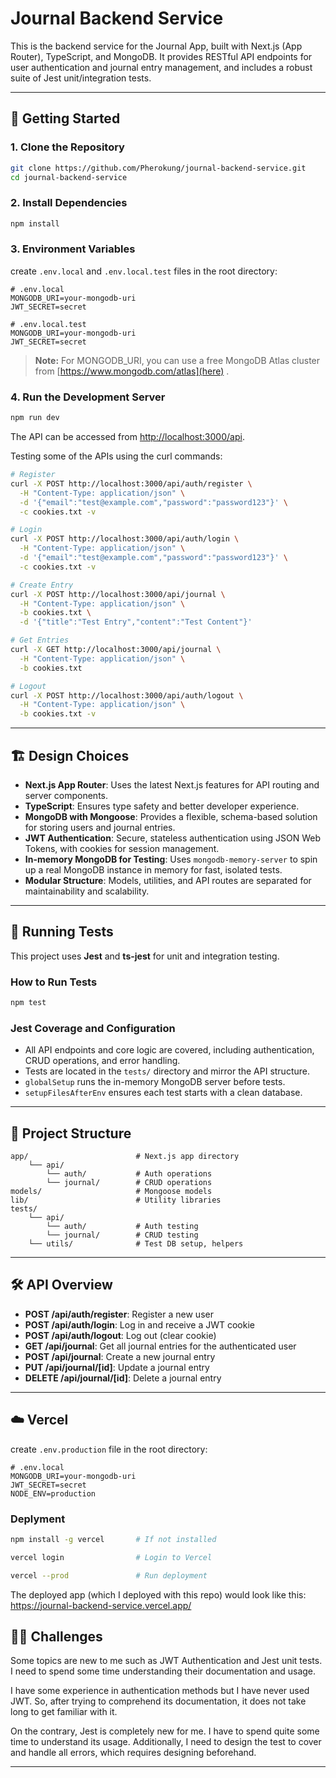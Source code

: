 # Journal Backend Service

This is the backend service for the Journal App, built with Next.js (App Router), TypeScript, and MongoDB. It provides RESTful API endpoints for user authentication and journal entry management, and includes a robust suite of Jest unit/integration tests.

---

## 🚀 Getting Started

### 1. **Clone the Repository**

```sh
git clone https://github.com/Pherokung/journal-backend-service.git
cd journal-backend-service
```

### 2. **Install Dependencies**

```sh
npm install
```

### 3. **Environment Variables**

create `.env.local` and `.env.local.test` files in the root directory:

```env
# .env.local
MONGODB_URI=your-mongodb-uri
JWT_SECRET=secret
```

```env
# .env.local.test
MONGODB_URI=your-mongodb-uri
JWT_SECRET=secret
```

> **Note:** For MONGODB_URI, you can use a free MongoDB Atlas cluster from [https://www.mongodb.com/atlas](here) .

### 4. **Run the Development Server**

```sh
npm run dev
```

The API can be accessed from [http://localhost:3000/api](http://localhost:3000/api).

Testing some of the APIs using the curl commands:

```sh
# Register
curl -X POST http://localhost:3000/api/auth/register \
  -H "Content-Type: application/json" \
  -d '{"email":"test@example.com","password":"password123"}' \
  -c cookies.txt -v

# Login
curl -X POST http://localhost:3000/api/auth/login \
  -H "Content-Type: application/json" \
  -d '{"email":"test@example.com","password":"password123"}' \
  -c cookies.txt -v

# Create Entry
curl -X POST http://localhost:3000/api/journal \
  -H "Content-Type: application/json" \
  -b cookies.txt \
  -d '{"title":"Test Entry","content":"Test Content"}'

# Get Entries
curl -X GET http://localhost:3000/api/journal \
  -H "Content-Type: application/json" \
  -b cookies.txt

# Logout
curl -X POST http://localhost:3000/api/auth/logout \
  -H "Content-Type: application/json" \
  -b cookies.txt -v
```  

---

## 🏗️ Design Choices

- **Next.js App Router**: Uses the latest Next.js features for API routing and server components.
- **TypeScript**: Ensures type safety and better developer experience.
- **MongoDB with Mongoose**: Provides a flexible, schema-based solution for storing users and journal entries.
- **JWT Authentication**: Secure, stateless authentication using JSON Web Tokens, with cookies for session management.
- **In-memory MongoDB for Testing**: Uses `mongodb-memory-server` to spin up a real MongoDB instance in memory for fast, isolated tests.
- **Modular Structure**: Models, utilities, and API routes are separated for maintainability and scalability.

---

## 🧪 Running Tests

This project uses **Jest** and **ts-jest** for unit and integration testing.

### **How to Run Tests**

```sh
npm test
```

### **Jest Coverage and Configuration**

- All API endpoints and core logic are covered, including authentication, CRUD operations, and error handling.
- Tests are located in the `tests/` directory and mirror the API structure.
- `globalSetup` runs the in-memory MongoDB server before tests.
- `setupFilesAfterEnv` ensures each test starts with a clean database.


---

## 📁 Project Structure

```
app/                        # Next.js app directory
    └── api/ 
        └── auth/           # Auth operations
        └── journal/        # CRUD operations
models/                     # Mongoose models 
lib/                        # Utility libraries
tests/                      
    └── api/          
        └── auth/           # Auth testing
        └── journal/        # CRUD testing
    └── utils/              # Test DB setup, helpers
```

---

## 🛠️ API Overview

- **POST /api/auth/register**: Register a new user
- **POST /api/auth/login**: Log in and receive a JWT cookie
- **POST /api/auth/logout**: Log out (clear cookie)
- **GET /api/journal**: Get all journal entries for the authenticated user
- **POST /api/journal**: Create a new journal entry
- **PUT /api/journal/[id]**: Update a journal entry
- **DELETE /api/journal/[id]**: Delete a journal entry

---

## ☁️ Vercel

create `.env.production` file in the root directory:

```env
# .env.local
MONGODB_URI=your-mongodb-uri
JWT_SECRET=secret
NODE_ENV=production
```

### **Deplyment**

```sh
npm install -g vercel       # If not installed

vercel login                # Login to Vercel

vercel --prod               # Run deployment
```

The deployed app (which I deployed with this repo) would look like this: https://journal-backend-service.vercel.app/


## 🧑‍💻 Challenges 

Some topics are new to me such as JWT Authentication and Jest unit tests. I need to spend some time understanding their documentation and usage. 

I have some experience in authentication methods but I have never used JWT. So, after trying to comprehend its documentation, it does not take long to get familiar with it.

On the contrary, Jest is completely new for me. I have to spend quite some time to understand its usage. Additionally, I need to design the test to cover and handle all errors, which requires designing beforehand.

---

